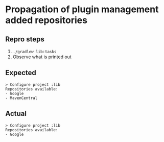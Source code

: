 # Propagation of plugin management added repositories

## Repro steps

1. `./gradlew lib:tasks`
2. Observe what is printed out

## Expected

```
> Configure project :lib
Repositories available:
- Google
- MavenCentral
```


## Actual

```
> Configure project :lib
Repositories available:
- Google
```